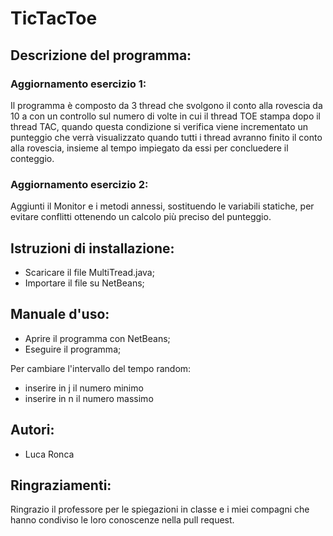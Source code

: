 # TicTacToe

## Descrizione del programma:
### Aggiornamento esercizio 1:
Il programma è composto da 3 thread che svolgono il conto alla rovescia da 10 a con un controllo sul numero di volte in cui il thread TOE stampa dopo il thread TAC, quando questa condizione si verifica viene incrementato un punteggio che verrà visualizzato quando tutti i thread avranno finito il conto alla rovescia, insieme al tempo impiegato da essi per concluedere il conteggio.

### Aggiornamento esercizio 2:
Aggiunti il Monitor e i metodi annessi, sostituendo le variabili statiche, per evitare conflitti ottenendo un calcolo più preciso del punteggio.

## Istruzioni di installazione:
- Scaricare il file MultiTread.java;
- Importare il file su NetBeans;

## Manuale d'uso:
- Aprire il programma con NetBeans;
- Eseguire il programma;

Per cambiare l'intervallo del tempo random:
- inserire in j il numero minimo
- inserire in n il numero massimo

## Autori:
- Luca Ronca

## Ringraziamenti:
Ringrazio il professore per le spiegazioni in classe e i miei compagni che hanno condiviso le loro conoscenze nella pull request.


